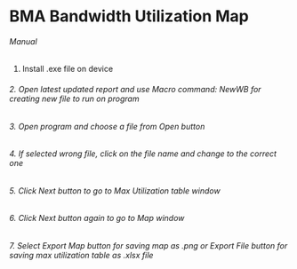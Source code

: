 # BMA Bandwidth Utilization Map
###### Manual
 1.	Install .exe file on device
######  2.	Open latest updated report and use Macro command: NewWB for creating new file to run on program
######  3.	Open program and choose a file from Open button
######  4.	If selected wrong file, click on the file name and change to the correct one
######  5.	Click Next button to go to Max Utilization table window
######  6.	Click Next button again to go to Map window
######  7.	Select Export Map button for saving map as .png or Export File button for saving max utilization table as .xlsx file
